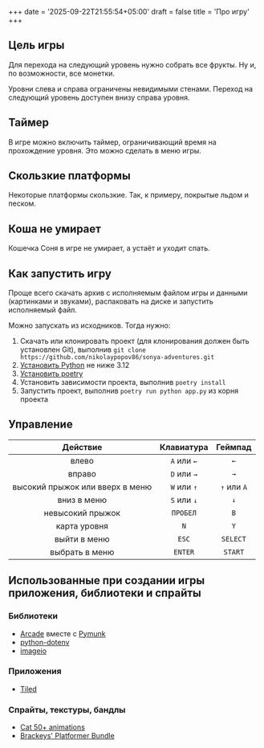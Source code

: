 +++
date = '2025-09-22T21:55:54+05:00'
draft = false
title = 'Про игру'
+++

## Цель игры

Для перехода на следующий уровень нужно собрать все фрукты. Ну и, по возможности, все монетки.

Уровни слева и справа ограничены невидимыми стенами. Переход на следующий уровень доступен внизу справа уровня.

## Таймер

В игре можно включить таймер, ограничивающий время на прохождение уровня. Это можно сделать в меню игры.

## Скользкие платформы

Некоторые платформы скользкие. Так, к примеру, покрытые льдом и песком.

## Коша не умирает

Кошечка Соня в игре не умирает, а устаёт и уходит спать.

## Как запустить игру

Проще всего скачать архив с исполняемым файлом игры и данными (картинками и звуками), распаковать на диске и запустить исполняемый файл.

Можно запускать из исходников. Тогда нужно:
1. Скачать или клонировать проект (для клонирования должен быть установлен Git), выполнив `git clone https://github.com/nikolaypopov86/sonya-adventures.git`
2. [Установить Python](https://www.python.org/) не ниже 3.12
3. [Установить poetry](https://python-poetry.org/docs/#installation)
4. Установить зависимости проекта, выполнив `poetry install`
5. Запустить проект, выполнив `poetry run python app.py` из корня проекта


## Управление

|Действие                        |Клавиатура  |Геймпад    |
|:------------------------------:|:----------:|:---------:|
|влево                           | `A` или `←`|`←`        |
|вправо                          | `D` или `→`|`→`        |
|высокий прыжок или вверх в меню | `W` или `↑`|`↑` или `A`|
|вниз в меню                     | `S` или `↓`|`↓`        |
|невысокий прыжок                | `ПРОБЕЛ`   |`B`        |
|карта уровня                    | `N`        |`Y`        |
|выйти в меню                    | `ESC`      |`SELECT`   |
|выбрать в меню                  | `ENTER`    |`START`    |

## Использованные при создании игры приложения, библиотеки и спрайты

### Библиотеки

* [Arcade](https://api.arcade.academy/en/stable/) вместе с [Pymunk](https://www.pymunk.org/en/latest/)
* [python-dotenv](https://github.com/theskumar/python-dotenv)
* [imageio](https://imageio.readthedocs.io/en/stable/)


### Приложения

* [Tiled](https://www.mapeditor.org/)
  
### Спрайты, текстуры, бандлы

* [Cat 50+ animations](https://bowpixel.itch.io/cat-50-animations)
* [Brackeys' Platformer Bundle](https://brackeysgames.itch.io/brackeys-platformer-bundle)
